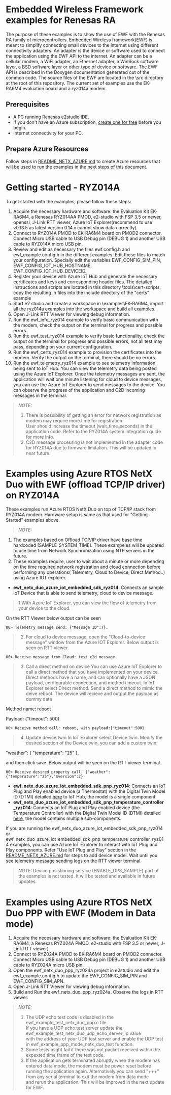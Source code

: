 # Embedded Wireless Framework examples for Renesas RA
The purpose of these examples is to show the use of EWF with the Renesas RA family of microcontrollers.
Embedded Wireless framework(EWF) is meant to simplify connecting small devices to the internet using different connectivity adapters.
An adapter is the device or software used to connect the application using the EWF API to the internet.
An adapter can be a cellular modem, a WiFi adapter, an Ethernet adapter, a WinSock software layer, a BSD software layer or other type of device or software.
The EWF API is described in the Doxygen documentation generated out of the common code.
The source files of the EWF are located in the \src directory at the root of this repository.
The current set of examples use the EK-RA6M4 evaluation board and a ryz014a modem.


## Prerequisites

- A PC running Renesas e2studio IDE.
- If you don't have an Azure subscription, [create one for free](https://azure.microsoft.com/free/) before you begin.
- Internet connectivity for your PC.

## Prepare Azure Resources
Follow steps in [README_NETX_AZURE.md](README_NETX_AZURE.md) to create Azure resources that will be used to run the examples in the next steps of this document.

# Getting started - RYZ014A
To get started with the examples, please follow these steps:
1. Acquire the necessary hardware and software: the Evaluation Kit EK-RA6M4, a Renesas RYZ014AA PMOD, e2-studio with FSP 3.5 or newer, openssl, J-Link RTT viewer, Azure IoT Explorer(recommend to use v0.13.5 as latest version 0.14.x cannot show data correctly).
2. Connect to RYZ014A PMOD to EK-RA6M4 board on PMOD2 connector. Connect Micro USB cable to USB Debug pin (DEBUG 1) and another USB cable to RYZ014A micro USB pin.
3. Review and edit as necessary the files ewf.config.h and ewf_example.config.h in the different examples. Edit these files to match your configuration. Specially edit the variables EWF_CONFIG_SIM_PIN, EWF_CONFIG_IOT_HUB_HOSTNAME, EWF_CONFIG_IOT_HUB_DEVICEID.
4. Register your device with Azure IoT Hub and generate the necessary certificates and keys and corresponding header files. The detailed instructions and scripts are located in this directory \tools\cert-scripts, copy the resulting .h files into the include directory of the "certs" example
5. Start e2 studio and create a workspace in \examples\EK-RA6M4, import all the ryz014a examples into the workspace and build all examples.
6. Open J-Link RTT Viewer for viewing debug information.
7. Run the ewf_info_ryz014 example to verify basic communication with the modem, check the output on the terminal for progress and possible errors.
8. Run the ewf_test_ryz014 example to verify basic functionality, check the output on the terminal for progress and possible errors, not all test may pass, depending on your current configuration.
9. Run the ewf_certs_ryz014 example to provision the certificates into the modem. Verify the output on the terminal, there should be no errors.
10. Run the ewf_telemetry_ryz014 example to see telemetry information being sent to IoT Hub. You can view the telemetry data being posted using the Azure IoT Explorer. Once the telemetry messages are sent, the application will wait one minute listening for cloud to device messages, you can use the Azure IoT Explorer to send messages to the device. You can observe the progress of the application and C2D incoming messages in the terminal.

> _NOTE:_
>1. There is possibility of getting an error for network registration as modem may require more time for registration.  
User should increase the timeout (wait_time_seconds) in the application code. Refer to the RYZ014A system integration guide for more info.
>2. C2D message processing is not implemented in the adapter code for RYZ014A due to firmware limitation.  This will be updated in near future.

# Examples using Azure RTOS NetX Duo with EWF (offload TCP/IP driver) on RYZ014A

These examples run Azure RTOS NetX Duo on top of TCP/IP stack from RYZ014A modem. Hardware setup is same as that used for "Getting Started" examples above.  
> _NOTE:_
1. The examples based on Offload TCP/IP driver have base time hardcoded (SAMPLE_SYSTEM_TIME).  These exampeles will be updated to use time from Network Synchronization using NTP servers in the future.
2. These examples require, user to wait about a minute or more depending on the time required network registration and cloud connection before performing any operations( Telemetry, Cloud to Device, Direct Method..) using Azure IOT explorer.  

- **ewf_netx_duo_azure_iot_embedded_sdk_ryz014**:  Connects an sample IoT Device that is able to send telemetry, cloud to device message.
>1.With Azure IoT Explorer, you can view the flow of telemetry from your device to the cloud. 

On the RTT Viewer below output can be seen

```
00> Telemetry message send: {"Message ID":7}.
```

>2. For cloud to device message, open the "Cloud-to-device message" window from the Azure IOT Explorer.  Below output is seen on RTT viewer.

```
00> Receive message from Cloud: test c2d message
```

>3. Call a direct method on device
You can use Azure IoT Explorer to call a direct method that you have implemented on your device. Direct methods have a name, and can optionally have a JSON payload, configurable connection, and method timeout.  In IoT Explorer select Direct method.
Send a direct method to mimic the deive reboot. The device will recieve and output the payload as dummy data  

Method name: reboot

Payload:
{"timeout": 500}

```
00> Receive method call: reboot, with payload:{"timeout":500}
```

>4. Update device twin
  In IoT Explorer select Device twin. Modify the desired section of the Device twin, you can add a custom twin:

"weather": {
"temperature": "25"
},

and then click save. Below output will be seen on the RTT viewer terminal.
```
00> Receive desired property call: {"weather":{"temperature":"25"},"$version":2}
```

- **ewf_netx_duo_azure_iot_embedded_sdk_pnp_ryz014**: Connects an IoT Plug and Play enabled device (a Thermostat) with the Digital Twin Model ID (DTMI) detailed [here](https://github.com/Azure/opendigitaltwins-dtdl/blob/master/DTDL/v2/samples/Thermostat.json) to IoT Hub, the model is a single component.
- **ewf_netx_duo_azure_iot_embedded_sdk_pnp_temperature_controller_ryz014**: Connects an IoT Plug and Play enabled device (the Temperature Controller) with the Digital Twin Model ID (DTMI) detailed [here](https://github.com/Azure/opendigitaltwins-dtdl/blob/master/DTDL/v2/samples/TemperatureController.json), the model contains multiple sub-components.

If you are running the ewf_netx_duo_azure_iot_embedded_sdk_pnp_ryz014 or ewf_netx_duo_azure_iot_embedded_sdk_pnp_temperature_controller_ryz014 examples, you can use Azure IoT Explorer to interact with IoT Plug and Play components.
Refer "Use IoT Plug and Play" section in the [README_NETX_AZURE.md](README_NETX_AZURE.md) for steps to add device model.
Wait until you see telemetry message sending logs on the RTT viewer terminal.

> _NOTE:_
Device posistioning service (ENABLE_DPS_SAMPLE) part of the examples is not tested. It will be tested and available in future updates.

# Examples using Azure RTOS NetX Duo PPP with EWF (Modem in Data mode)
1. Acquire the necessary hardware and software: the Evaluation Kit EK-RA6M4, a Renesas RYZ024A PMOD, e2-studio with FSP 3.5 or newer, J-Link RTT viewer)  
2. Connect to RYZ024A PMOD to EK-RA6M4 board on PMOD2 connector. Connect Micro USB cable to USB Debug pin (DEBUG 1) and another USB cable to RYZ024A micro USB pin.  
3. Open the ewf_netx_duo_ppp_ryz024a project in e2studio and edit the ewf_example.config.h to update the EWF_CONFIG_SIM_PIN and EWF_CONFIG_SIM_APN.  
4. Open J-Link RTT Viewer for viewing debug information.   
5. Build and Run the ewf_netx_duo_ppp_ryz024a. Observe the logs in RTT viewer.

> _NOTE:_
>1. The UDP echo test code is disabled in the ewf_example_test_netx_duo_ppp.c file.  
    If you have a UDP echo test server update the ewf_example_test_netx_duo_udp_echo_server_ip value  
	with the address of your UDP test server and enable the UDP test in ewf_example_ppp_mode_netx_duo_test function.  
>2. Some tests might fail if there was not packet received within the expexted time frame of the test code.
>3. If the application gets terminated abruptly when the modem has entered data mode, the modem must be power reset before  
    running the application again. Alternatively you can send "+++" from any serial terminal to exit the modem from data mode  
	and rerun the application. This will be improved in the next update for EWF.  
	